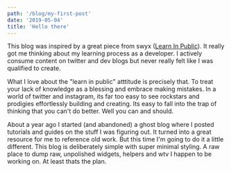 ```yaml
---
path: '/blog/my-first-post'
date: '2019-05-04'
title: 'Hello there'
---
```


<p>This blog was inspired by a great piece from swyx
        (<a href='https://www.swyx.io/writing/learn-in-public/'>Learn In Public</a>).
        It really got me thinking about my learning process as a developer. I actively consume content on
        twitter and dev blogs but never really felt like I was qualified to create.
      </p>
      <p>
        What I love about the "learn in public" atttitude is precisely that. To treat your lack of knowledge
        as a blessing and embrace making mistakes. In a world of twitter and instagram, its far too easy to
        see rockstars and prodigies effortlessly building and creating. Its easy to fall into the trap of thinking
        that you can't do better. Well you can and should.
      </p>
      <p>
        About a year ago I started (and abandoned) a ghost blog where I posted tutorials and guides on the stuff I was
        figuring out. It turned into a great resource for me to reference old work. But this time I'm going to do it a
        little different. This blog is deliberately simple with super minimal styling. A raw place to dump raw, unpolished
        widgets, helpers and wtv I happen to be working on. At least thats the plan.
      </p>
